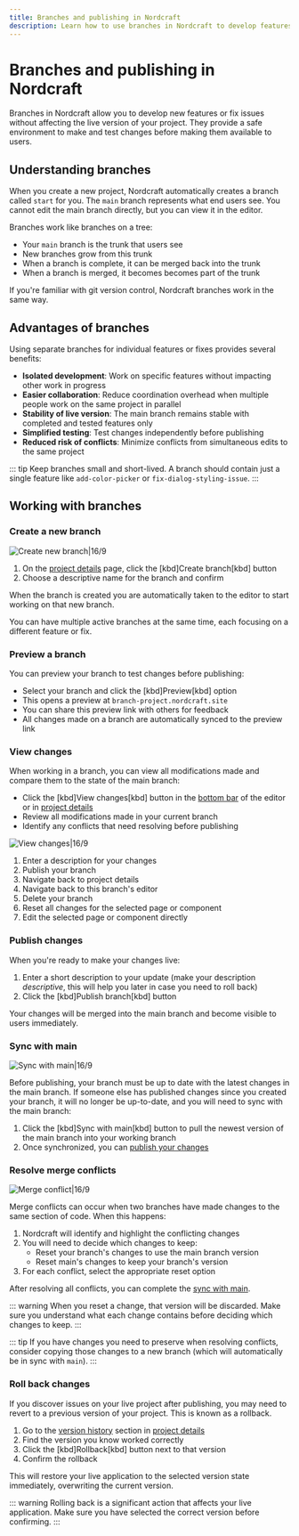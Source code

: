 ```yaml
---
title: Branches and publishing in Nordcraft
description: Learn how to use branches in Nordcraft to develop features safely, test changes, resolve merge conflicts, and publish updates to live applications.
---
```


# Branches and publishing in Nordcraft

Branches in Nordcraft allow you to develop new features or fix issues without affecting the live version of your project. They provide a safe environment to make and test changes before making them available to users.

## Understanding branches

When you create a new project, Nordcraft automatically creates a branch called `start` for you. The `main` branch represents what end users see. You cannot edit the main branch directly, but you can view it in the editor.

Branches work like branches on a tree:

- Your `main` branch is the trunk that users see
- New branches grow from this trunk
- When a branch is complete, it can be merged back into the trunk
- When a branch is merged, it becomes becomes part of the trunk

If you're familiar with git version control, Nordcraft branches work in the same way.

## Advantages of branches

Using separate branches for individual features or fixes provides several benefits:

- **Isolated development**: Work on specific features without impacting other work in progress
- **Easier collaboration**: Reduce coordination overhead when multiple people work on the same project in parallel
- **Stability of live version**: The main branch remains stable with completed and tested features only
- **Simplified testing**: Test changes independently before publishing
- **Reduced risk of conflicts**: Minimize conflicts from simultaneous edits to the same project

::: tip
Keep branches small and short-lived. A branch should contain just a single feature like `add-color-picker` or `fix-dialog-styling-issue`.
:::

## Working with branches

### Create a new branch

![Create new branch|16/9](create-new-branch.webp)

1. On the [project details](/get-started/project-details) page, click the [kbd]Create branch[kbd] button
2. Choose a descriptive name for the branch and confirm

When the branch is created you are automatically taken to the editor to start working on that new branch.

You can have multiple active branches at the same time, each focusing on a different feature or fix.

### Preview a branch

You can preview your branch to test changes before publishing:

- Select your branch and click the [kbd]Preview[kbd] option
- This opens a preview at `branch-project.nordcraft.site`
- You can share this preview link with others for feedback
- All changes made on a branch are automatically synced to the preview link

### View changes

When working in a branch, you can view all modifications made and compare them to the state of the main branch:

- Click the [kbd]View changes[kbd] button in the [bottom bar](/the-editor/bottom-bar) of the editor or in [project details](/get-started/project-details)
- Review all modifications made in your current branch
- Identify any conflicts that need resolving before publishing

![View changes|16/9](view-changes.webp)

1. Enter a description for your changes
2. Publish your branch
3. Navigate back to project details
4. Navigate back to this branch's editor
5. Delete your branch
6. Reset all changes for the selected page or component
7. Edit the selected page or component directly

### Publish changes

When you're ready to make your changes live:

1. Enter a short description to your update (make your description *descriptive*, this will help you later in case you need to roll back)
2. Click the [kbd]Publish branch[kbd] button

Your changes will be merged into the main branch and become visible to users immediately.

### Sync with main

![Sync with main|16/9](sync-with-main.webp)

Before publishing, your branch must be up to date with the latest changes in the main branch. If someone else has published changes since you created your branch, it will no longer be up-to-date, and you will need to sync with the main branch:

1. Click the [kbd]Sync with main[kbd] button to pull the newest version of the main branch into your working branch
2. Once synchronized, you can [publish your changes](#publish-changes)

### Resolve merge conflicts

![Merge conflict|16/9](merge-conflicts.webp)

Merge conflicts can occur when two branches have made changes to the same section of code. When this happens:

1. Nordcraft will identify and highlight the conflicting changes
2. You will need to decide which changes to keep:
    - Reset your branch's changes to use the main branch version
    - Reset main's changes to keep your branch's version
3. For each conflict, select the appropriate reset option

After resolving all conflicts, you can complete the [sync with main](#sync-with-main).

::: warning
When you reset a change, that version will be discarded. Make sure you understand what each change contains before deciding which changes to keep.
:::

::: tip
If you have changes you need to preserve when resolving conflicts, consider copying those changes to a new branch (which will automatically be in sync with `main`).
:::

### Roll back changes

If you discover issues on your live project after publishing, you may need to revert to a previous version of your project. This is known as a rollback.

1. Go to the [version history](/get-started/project-details#version-history) section in [project details](/get-started/project-details)
2. Find the version you know worked correctly
3. Click the [kbd]Rollback[kbd] button next to that version
4. Confirm the rollback

This will restore your live application to the selected version state immediately, overwriting the current version.

::: warning
Rolling back is a significant action that affects your live application. Make sure you have selected the correct version before confirming.
:::
